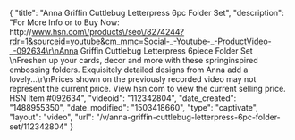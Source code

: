 {
    "title": "Anna Griffin Cuttlebug Letterpress 6pc Folder Set",
    "description": "For More Info or to Buy Now: http:\/\/www.hsn.com\/products\/seo\/8274244?rdr=1&sourceid=youtube&cm_mmc=Social-_-Youtube-_-ProductVideo-_-092634\r\nAnna Griffin Cuttlebug Letterpress 6piece Folder Set  \nFreshen up your cards, decor and more with these springinspired embossing folders. Exquisitely detailed designs from Anna add a lovely...\r\nPrices shown on the previously recorded video may not represent the current price.  View hsn.com to view the current selling price. HSN Item #092634",
    "videoid": "112342804",
    "date_created": "1488955350",
    "date_modified": "1503418660",
    "type": "captivate",
    "layout": "video",
    "url": "\/v\/anna-griffin-cuttlebug-letterpress-6pc-folder-set\/112342804"
}